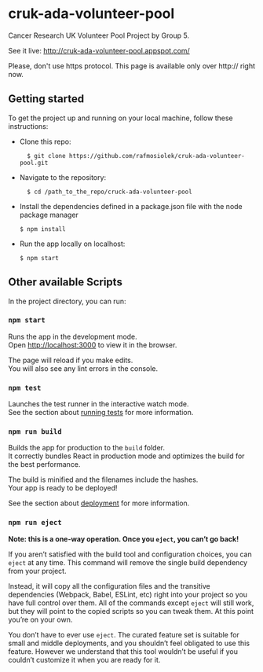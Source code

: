 # cruk-ada-volunteer-pool

Cancer Research UK Volunteer Pool Project by Group 5.

See it live: http://cruk-ada-volunteer-pool.appspot.com/

Please, don't use https protocol. This page is available only over http:// right now.

## Getting started

To get the project up and running on your local machine, follow these instructions:

- Clone this repo:

  ```
    $ git clone https://github.com/rafmosiolek/cruk-ada-volunteer-pool.git
  ```

- Navigate to the repository:

  ```
    $ cd /path_to_the_repo/cruck-ada-volunteer-pool
  ```

- Install the dependencies defined in a package.json file with the node package manager

  ```
  $ npm install
  ```

- Run the app locally on localhost:
  ```
  $ npm start
  ```

## Other available Scripts

In the project directory, you can run:

### `npm start`

Runs the app in the development mode.<br />
Open [http://localhost:3000](http://localhost:3000) to view it in the browser.

The page will reload if you make edits.<br />
You will also see any lint errors in the console.

### `npm test`

Launches the test runner in the interactive watch mode.<br />
See the section about [running tests](https://facebook.github.io/create-react-app/docs/running-tests) for more information.

### `npm run build`

Builds the app for production to the `build` folder.<br />
It correctly bundles React in production mode and optimizes the build for the best performance.

The build is minified and the filenames include the hashes.<br />
Your app is ready to be deployed!

See the section about [deployment](https://facebook.github.io/create-react-app/docs/deployment) for more information.

### `npm run eject`

**Note: this is a one-way operation. Once you `eject`, you can’t go back!**

If you aren’t satisfied with the build tool and configuration choices, you can `eject` at any time. This command will remove the single build dependency from your project.

Instead, it will copy all the configuration files and the transitive dependencies (Webpack, Babel, ESLint, etc) right into your project so you have full control over them. All of the commands except `eject` will still work, but they will point to the copied scripts so you can tweak them. At this point you’re on your own.

You don’t have to ever use `eject`. The curated feature set is suitable for small and middle deployments, and you shouldn’t feel obligated to use this feature. However we understand that this tool wouldn’t be useful if you couldn’t customize it when you are ready for it.
